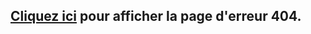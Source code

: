 ## [Cliquez ici](https://paulineroppe.github.io/HTML-CSS.Page-404/) pour afficher la page d'erreur 404.
